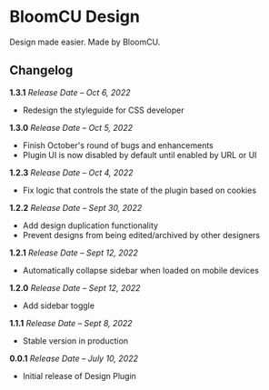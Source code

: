 # BloomCU Design

Design made easier. Made by BloomCU.

## Changelog
**1.3.1**
*Release Date – Oct 6, 2022*
* Redesign the styleguide for CSS developer

**1.3.0**
*Release Date – Oct 5, 2022*
* Finish October's round of bugs and enhancements
* Plugin UI is now disabled by default until enabled by URL or UI

**1.2.3**
*Release Date – Oct 4, 2022*
* Fix logic that controls the state of the plugin based on cookies

**1.2.2**
*Release Date – Sept 30, 2022*
* Add design duplication functionality
* Prevent designs from being edited/archived by other designers

**1.2.1**
*Release Date – Sept 12, 2022*
* Automatically collapse sidebar when loaded on mobile devices

**1.2.0**
*Release Date – Sept 12, 2022*
* Add sidebar toggle

**1.1.1**
*Release Date – Sept 8, 2022*
* Stable version in production

**0.0.1**
*Release Date – July 10, 2022*
* Initial release of Design Plugin

